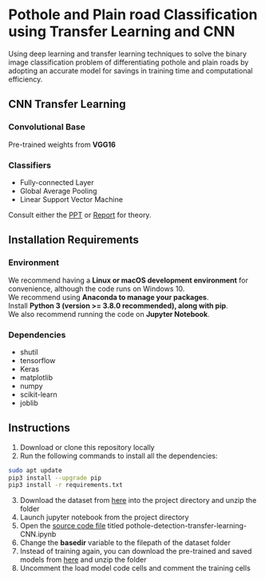 # Pothole and Plain road Classification using Transfer Learning and CNN
Using deep learning and transfer learning techniques to solve the binary image classification problem of differentiating pothole and plain roads by adopting an accurate model for savings in training time and computational efficiency.

## CNN Transfer Learning
### Convolutional Base
Pre-trained weights from **VGG16**

### Classifiers
  - Fully-connected Layer
  - Global Average Pooling
  - Linear Support Vector Machine

Consult either the [PPT](./Project-PPT.pdf) or [Report](./Report.pdf) for theory.

## Installation Requirements
### Environment
We recommend having a **Linux or macOS development environment** for convenience, although the code runs on Windows 10.<br>We recommend using **Anaconda to manage your packages**.<br>Install **Python 3 (version >= 3.8.0 recommended), along with pip**.<br>We also recommend running the code on **Jupyter Notebook**.

### Dependencies
- shutil
- tensorflow
- Keras
- matplotlib
- numpy
- scikit-learn
- joblib

## Instructions
1. Download or clone this repository locally
2. Run the following commands to install all the dependencies:

```bash
sudo apt update
pip3 install --upgrade pip
pip3 install -r requirements.txt
```
3. Download the dataset from [here](https://drive.google.com/file/d/1oJPFxDLFf7OdfgloMipQlKy9BlLjWKdU/view?usp=sharing) into the project directory and unzip the folder
4. Launch jupyter notebook from the project directory
5. Open the [source code file](Code/pothole-detection-transfer-learning-CNN.ipynb) titled pothole-detection-transfer-learning-CNN.ipynb
6. Change the **basedir** variable to the filepath of the dataset folder
7. Instead of training again, you can download the pre-trained and saved models from [here](https://drive.google.com/file/d/1RXz0OiakR4ap0he5lDX1tE466wnE5WRw/view?usp=sharing) and unzip the folder
8. Uncomment the load model code cells and comment the training cells
